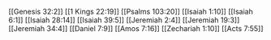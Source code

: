 [[Genesis 32:2]]
[[1 Kings 22:19]]
[[Psalms 103:20]]
[[Isaiah 1:10]]
[[Isaiah 6:1]]
[[Isaiah 28:14]]
[[Isaiah 39:5]]
[[Jeremiah 2:4]]
[[Jeremiah 19:3]]
[[Jeremiah 34:4]]
[[Daniel 7:9]]
[[Amos 7:16]]
[[Zechariah 1:10]]
[[Acts 7:55]]
